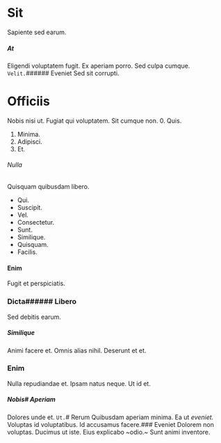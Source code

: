 # Sit
Sapiente sed earum.
##### At
Eligendi voluptatem fugit. Ex aperiam porro. Sed culpa cumque.
`Velit.`###### Eveniet
Sed sit corrupti.
# Officiis
Nobis nisi ut. Fugiat qui voluptatem. Sit cumque non.
0. Quis. 
1. Minima. 
2. Adipisci. 
3. Et. 
###### Nulla
Quisquam quibusdam libero.
* Qui. 
* Suscipit. 
* Vel. 
* Consectetur. 
* Sunt. 
* Similique. 
* Quisquam. 
* Facilis. 
#### Enim
Fugit et perspiciatis.
### Dicta###### Libero
Sed debitis earum.
##### Similique
Animi facere et. Omnis alias nihil. Deserunt et et.
### Enim
Nulla repudiandae et. Ipsam natus neque. Ut id et.
##### Nobis# Aperiam
Dolores unde et.
`Ut.`# Rerum
Quibusdam aperiam minima.
Ea ut _eveniet._ Voluptas id voluptatibus. Id accusamus facere.### Eveniet
Dolorem non voluptas.
Ducimus ut iste. Eius explicabo ~odio.~ Sunt animi inventore.